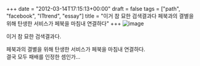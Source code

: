 +++
date = "2012-03-14T17:15:13+00:00"
draft = false
tags = ["path", "facebook", "ITtrend", "essay"]
title = "이거 참 묘한 검색결과다 페북과의 결별을 위해 탄생한 서비스가 페북을 마침내 연결하다"
+++
![image](/tumblr_img/2012-03-14--/35696db43c3194b992ead0a0f43a673cc969e71c4d731af19d87a334b0655831.png)



이거 참 묘한 검색결과다.

페북과의 결별을 위해 탄생한 서비스가 페북을 마침내 연결하다.  
결국 모두 패배를 인정한 셈인가... 
